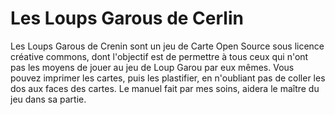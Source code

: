 # Les Loups Garous de Cerlin
Les Loups Garous de Crenin sont un jeu de Carte Open Source sous licence créative commons, dont l'objectif est de permettre à tous ceux qui n'ont pas les moyens de jouer au jeu de Loup Garou par eux mêmes.
Vous pouvez imprimer les cartes, puis les plastifier, en n'oubliant pas de coller les dos aux faces des cartes.
Le manuel fait par mes soins, aidera le maître du jeu dans sa partie.
